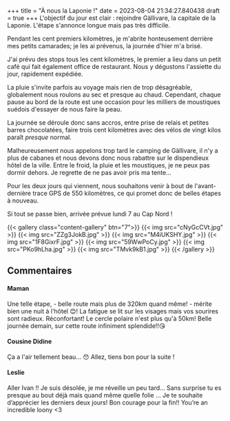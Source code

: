 +++
title = "À nous la Laponie !"
date = 2023-08-04 21:34:27.840438
draft = true
+++
L'objectif du jour est clair : rejoindre Gällivare, la capitale de la Laponie. L'étape s'annonce longue mais pas très difficile. 

Pendant les cent premiers kilomètres, je m'abrite honteusement derrière mes petits camarades; je les ai prévenus, la journée d'hier m'a brisé. 

J'ai prévu des stops tous les cent kilomètres, le premier a lieu dans un petit café qui fait également office de restaurant. Nous y dégustons l'assiette du jour, rapidement expédiée. 

La pluie s'invite parfois au voyage mais rien de trop désagréable, globalement nous roulons au sec et presque au chaud. Cependant, chaque pause au bord de la route est une occasion pour les milliers de moustiques suédois d'essayer de nous faire la peau. 

La journée se déroule donc sans accros, entre prise de relais et petites barres chocolatées, faire trois cent kilomètres avec des vélos de vingt kilos paraît _presque_ normal. 

Malheureusement nous appelons trop tard le camping de Gällivare, il n'y a plus de cabanes et nous devons donc nous rabattre sur le dispendieux hôtel de la ville. Entre le froid, la pluie et les moustiques, je ne peux pas dormir dehors. Je regrette de ne pas avoir pris ma tente... 

Pour les deux jours qui viennent, nous souhaitons venir à bout de l'avant-dernière trace GPS de 550 kilomètres, ce qui promet donc de belles étapes à nouveau.

Si tout se passe bien, arrivée prévue lundi 7 au Cap Nord ! 

{{< gallery class="content-gallery" btn="7">}}
{{< img src="cNyGcCVt.jpg" >}}
{{< img src="ZZg3JokB.jpg" >}}
{{< img src="M4iUKSHY.jpg" >}}
{{< img src="1F8GixrF.jpg" >}}
{{< img src="59WwPoCy.jpg" >}}
{{< img src="PKo9hLha.jpg" >}}
{{< img src="TMvk9kB1.jpg" >}}
{{< /gallery >}}

## Commentaires
#### Maman
Une telle étape, - belle route mais plus de 320km quand même! - mérite bien une nuit à l'hôtel 😊! La fatigue se lit sur les visages mais vos sourires sont radieux. Réconfortant! 
Le cercle polaire n'est plus qu'à 50km! 
Belle journée demain, sur cette route infiniment splendide!!😘
#### Cousine Didine
Ça a l'air tellement beau... 😯
Allez, tiens bon pour la suite !
#### Leslie
Aller Ivan !! Je suis désolée, je me réveille un peu tard… Sans surprise tu es presque au bout déjà mais quand même quelle folie … Je te souhaite d’apprécier les derniers deux jours! Bon courage pour la fin!! You’re an incredible loony <3
